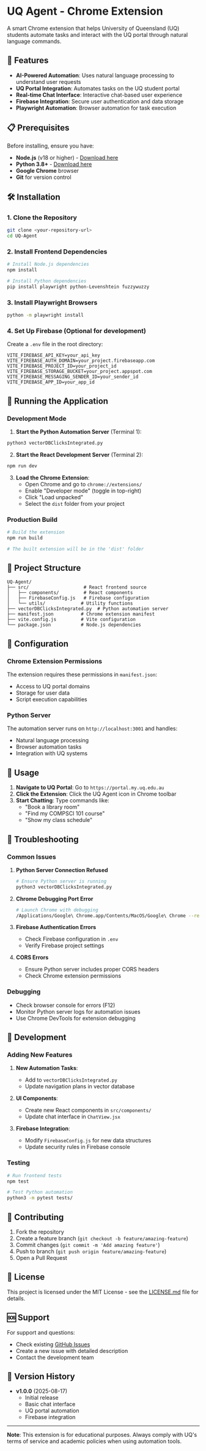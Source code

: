 # UQ Agent - Chrome Extension

A smart Chrome extension that helps University of Queensland (UQ) students automate tasks and interact with the UQ portal through natural language commands.

## 🚀 Features

- **AI-Powered Automation**: Uses natural language processing to understand user requests
- **UQ Portal Integration**: Automates tasks on the UQ student portal
- **Real-time Chat Interface**: Interactive chat-based user experience
- **Firebase Integration**: Secure user authentication and data storage
- **Playwright Automation**: Browser automation for task execution

## 📋 Prerequisites

Before installing, ensure you have:

- **Node.js** (v18 or higher) - [Download here](https://nodejs.org/)
- **Python 3.8+** - [Download here](https://www.python.org/downloads/)
- **Google Chrome** browser
- **Git** for version control

## 🛠 Installation

### 1. Clone the Repository

```bash
git clone <your-repository-url>
cd UQ-Agent
```

### 2. Install Frontend Dependencies

```bash
# Install Node.js dependencies
npm install

# Install Python dependencies
pip install playwright python-Levenshtein fuzzywuzzy
```

### 3. Install Playwright Browsers

```bash
python -m playwright install
```

### 4. Set Up Firebase (Optional for development)

Create a `.env` file in the root directory:

```env
VITE_FIREBASE_API_KEY=your_api_key
VITE_FIREBASE_AUTH_DOMAIN=your_project.firebaseapp.com
VITE_FIREBASE_PROJECT_ID=your_project_id
VITE_FIREBASE_STORAGE_BUCKET=your_project.appspot.com
VITE_FIREBASE_MESSAGING_SENDER_ID=your_sender_id
VITE_FIREBASE_APP_ID=your_app_id
```

## 🚀 Running the Application

### Development Mode

1. **Start the Python Automation Server** (Terminal 1):
```bash
python3 vectorDBClicksIntegrated.py
```

2. **Start the React Development Server** (Terminal 2):
```bash
npm run dev
```

3. **Load the Chrome Extension**:
   - Open Chrome and go to `chrome://extensions/`
   - Enable "Developer mode" (toggle in top-right)
   - Click "Load unpacked"
   - Select the `dist` folder from your project

### Production Build

```bash
# Build the extension
npm run build

# The built extension will be in the 'dist' folder
```

## 📁 Project Structure

```
UQ-Agent/
├── src/                    # React frontend source
│   ├── components/         # React components
│   ├── FirebaseConfig.js   # Firebase configuration
│   └── utils/             # Utility functions
├── vectorDBClicksIntegrated.py  # Python automation server
├── manifest.json          # Chrome extension manifest
├── vite.config.js         # Vite configuration
└── package.json           # Node.js dependencies
```

## 🔧 Configuration

### Chrome Extension Permissions

The extension requires these permissions in `manifest.json`:
- Access to UQ portal domains
- Storage for user data
- Script execution capabilities

### Python Server

The automation server runs on `http://localhost:3001` and handles:
- Natural language processing
- Browser automation tasks
- Integration with UQ systems

## 🎯 Usage

1. **Navigate to UQ Portal**: Go to `https://portal.my.uq.edu.au`
2. **Click the Extension**: Click the UQ Agent icon in Chrome toolbar
3. **Start Chatting**: Type commands like:
   - "Book a library room"
   - "Find my COMPSCI 101 course"
   - "Show my class schedule"

## 🐛 Troubleshooting

### Common Issues

1. **Python Server Connection Refused**
   ```bash
   # Ensure Python server is running
   python3 vectorDBClicksIntegrated.py
   ```

2. **Chrome Debugging Port Error**
   ```bash
   # Launch Chrome with debugging
   /Applications/Google\ Chrome.app/Contents/MacOS/Google\ Chrome --remote-debugging-port=9222
   ```

3. **Firebase Authentication Errors**
   - Check Firebase configuration in `.env`
   - Verify Firebase project settings

4. **CORS Errors**
   - Ensure Python server includes proper CORS headers
   - Check Chrome extension permissions

### Debugging

- Check browser console for errors (F12)
- Monitor Python server logs for automation issues
- Use Chrome DevTools for extension debugging

## 📝 Development

### Adding New Features

1. **New Automation Tasks**:
   - Add to `vectorDBClicksIntegrated.py`
   - Update navigation plans in vector database

2. **UI Components**:
   - Create new React components in `src/components/`
   - Update chat interface in `ChatView.jsx`

3. **Firebase Integration**:
   - Modify `FirebaseConfig.js` for new data structures
   - Update security rules in Firebase console

### Testing

```bash
# Run frontend tests
npm test

# Test Python automation
python3 -m pytest tests/
```

## 🤝 Contributing

1. Fork the repository
2. Create a feature branch (`git checkout -b feature/amazing-feature`)
3. Commit changes (`git commit -m 'Add amazing feature'`)
4. Push to branch (`git push origin feature/amazing-feature`)
5. Open a Pull Request

## 📜 License

This project is licensed under the MIT License - see the [LICENSE.md](LICENSE.md) file for details.

## 🆘 Support

For support and questions:
- Check existing [GitHub Issues](../../issues)
- Create a new issue with detailed description
- Contact the development team

## 🔄 Version History

- **v1.0.0** (2025-08-17)
  - Initial release
  - Basic chat interface
  - UQ portal automation
  - Firebase integration

---

**Note**: This extension is for educational purposes. Always comply with UQ's terms of service and academic policies when using automation tools.
